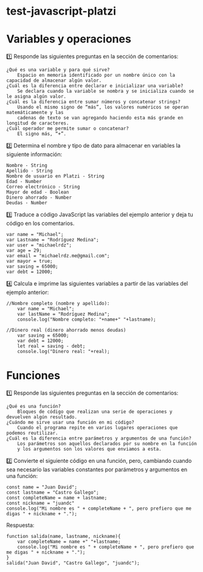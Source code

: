 # test-javascript-platzi
<h1>Variables y operaciones</h1>
1️⃣ Responde las siguientes preguntas en la sección de comentarios:

    ¿Qué es una variable y para qué sirve?
        Espacio en memoria identificado por un nombre único con la capacidad de almacenar algún valor.
    ¿Cuál es la diferencia entre declarar e inicializar una variable?
        Se declara cuando la variable se nombra y se inicializa cuando se le asigna algún valor.
    ¿Cuál es la diferencia entre sumar números y concatenar strings?
        Usando el mismo signo de “más”, los valores numéricos se operan matemáticamente y las 
        cadenas de texto se van agregando haciendo esta más grande en longitud de caracteres.
    ¿Cuál operador me permite sumar o concatenar?
        El signo más, “+”.
    
2️⃣ Determina el nombre y tipo de dato para almacenar en variables la siguiente información:

    Nombre - String
    Apellido - String
    Nombre de usuario en Platzi - String
    Edad - Number
    Correo electrónico - String
    Mayor de edad - Boolean
    Dinero ahorrado - Number
    Deudas - Number

3️⃣ Traduce a código JavaScript las variables del ejemplo anterior y deja tu código en los comentarios.

    var name = "Michael";
    var Lastname = "Rodríguez Medina";
    var user = "michaelrdz";
    var age = 29;
    var email = "michaelrdz.me@gmail.com";
    var mayor = true;
    var saving = 65000;
    var debt = 12000;

4️⃣ Calcula e imprime las siguientes variables a partir de las variables del ejemplo anterior:

    //Nombre completo (nombre y apellido):
        var name = "Michael";
        var lastName = "Rodríguez Medina";
        console.log("Nombre completo: "+name+" "+lastname);
    
    //Dinero real (dinero ahorrado menos deudas)
        var saving = 65000;
        var debt = 12000;
        let real = saving - debt; 
        console.log("Dinero real: "+real);

<h1>Funciones</h1>

1️⃣ Responde las siguientes preguntas en la sección de comentarios:

    ¿Qué es una función?
        Bloques de código que realizan una serie de operaciones y devuelven algún resultado.
    ¿Cuándo me sirve usar una función en mi código?
        Cuando el programa repite en varios lugares operaciones que podemos reutilizar.
    ¿Cuál es la diferencia entre parámetros y argumentos de una función?
        Los parámetros son aquellos declarados por su nombre en la función 
        y los argumentos son los valores que enviamos a esta.

2️⃣ Convierte el siguiente código en una función, pero, cambiando cuando sea necesario las variables constantes por parámetros y argumentos en una función:

    const name = "Juan David";
    const lastname = "Castro Gallego";
    const completeName = name + lastname;
    const nickname = "juandc"
    console.log("Mi nombre es " + completeName + ", pero prefiero que me digas " + nickname + ".");

Respuesta:

    function salida(name, lastname, nickname){
        var completeName = name +" "+lastname;
        console.log("Mi nombre es " + completeName + ", pero prefiero que me digas " + nickname + ".");
    }
    salida("Juan David", "Castro Gallego", "juandc");

